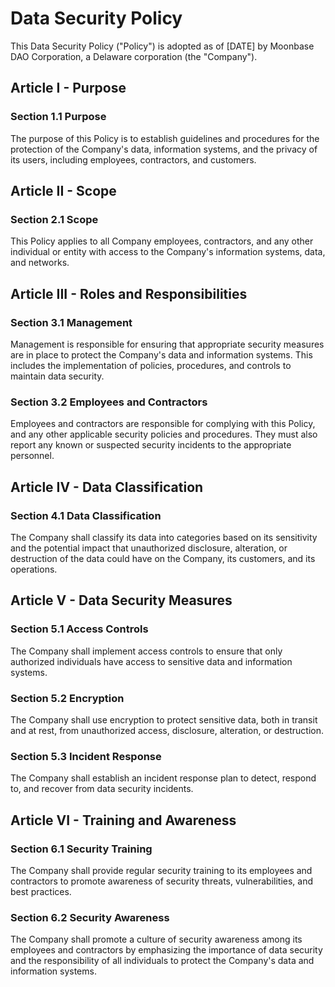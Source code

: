 # Data Security Policy

This Data Security Policy ("Policy") is adopted as of [DATE] by Moonbase DAO Corporation, a Delaware corporation (the "Company").

## Article I - Purpose

### Section 1.1 Purpose

The purpose of this Policy is to establish guidelines and procedures for the protection of the Company's data, information systems, and the privacy of its users, including employees, contractors, and customers.

## Article II - Scope

### Section 2.1 Scope

This Policy applies to all Company employees, contractors, and any other individual or entity with access to the Company's information systems, data, and networks.

## Article III - Roles and Responsibilities

### Section 3.1 Management

Management is responsible for ensuring that appropriate security measures are in place to protect the Company's data and information systems. This includes the implementation of policies, procedures, and controls to maintain data security.

### Section 3.2 Employees and Contractors

Employees and contractors are responsible for complying with this Policy, and any other applicable security policies and procedures. They must also report any known or suspected security incidents to the appropriate personnel.

## Article IV - Data Classification

### Section 4.1 Data Classification

The Company shall classify its data into categories based on its sensitivity and the potential impact that unauthorized disclosure, alteration, or destruction of the data could have on the Company, its customers, and its operations.

## Article V - Data Security Measures

### Section 5.1 Access Controls

The Company shall implement access controls to ensure that only authorized individuals have access to sensitive data and information systems.

### Section 5.2 Encryption

The Company shall use encryption to protect sensitive data, both in transit and at rest, from unauthorized access, disclosure, alteration, or destruction.

### Section 5.3 Incident Response

The Company shall establish an incident response plan to detect, respond to, and recover from data security incidents.

## Article VI - Training and Awareness

### Section 6.1 Security Training

The Company shall provide regular security training to its employees and contractors to promote awareness of security threats, vulnerabilities, and best practices.

### Section 6.2 Security Awareness

The Company shall promote a culture of security awareness among its employees and contractors by emphasizing the importance of data security and the responsibility of all individuals to protect the Company's data and information systems.
